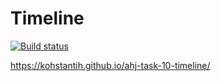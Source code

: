 # Timeline

[![Build status](https://ci.appveyor.com/api/projects/status/fjl712fplp6gmm3e?svg=true)](https://ci.appveyor.com/project/Kohstantih/ahj-task-10-timeline)

https://kohstantih.github.io/ahj-task-10-timeline/
